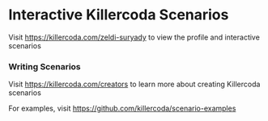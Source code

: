 # Interactive Killercoda Scenarios

Visit https://killercoda.com/zeldi-suryady to view the profile and interactive scenarios

### Writing Scenarios
Visit https://killercoda.com/creators to learn more about creating Killercoda scenarios

For examples, visit https://github.com/killercoda/scenario-examples
